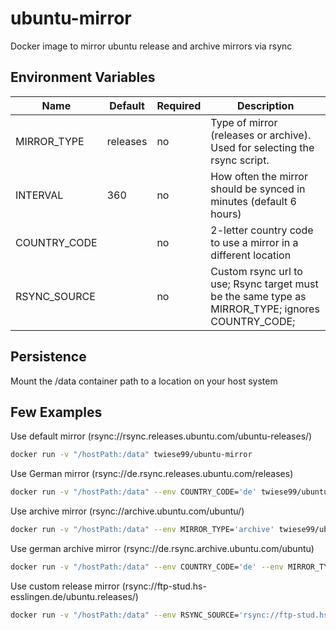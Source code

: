 # ubuntu-mirror

Docker image to mirror ubuntu release and archive mirrors via rsync

## Environment Variables
| Name         | Default  | Required | Description                                                                                       |
|--------------|----------|----------|---------------------------------------------------------------------------------------------------|
| MIRROR_TYPE  | releases | no       | Type of mirror (releases or archive). Used for selecting the rsync script.                        |
| INTERVAL     | 360      | no       | How often the mirror should be synced in minutes (default 6 hours)                                |
| COUNTRY_CODE |          | no       | 2-letter country code to use a mirror in a different location                                     |
| RSYNC_SOURCE |          | no       | Custom rsync url to use; Rsync target must be the same type as MIRROR_TYPE; ignores COUNTRY_CODE; |

## Persistence
Mount the /data container path to a location on your host system

## Few Examples
Use default mirror (rsync://rsync.releases.ubuntu.com/ubuntu-releases/)
```bash
docker run -v "/hostPath:/data" twiese99/ubuntu-mirror
```
Use German mirror (rsync://de.rsync.releases.ubuntu.com/releases)
```bash
docker run -v "/hostPath:/data" --env COUNTRY_CODE='de' twiese99/ubuntu-mirror
```
Use archive mirror (rsync://archive.ubuntu.com/ubuntu/)
```bash
docker run -v "/hostPath:/data" --env MIRROR_TYPE='archive' twiese99/ubuntu-mirror
```
Use german archive mirror (rsync://de.rsync.archive.ubuntu.com/ubuntu)
```bash
docker run -v "/hostPath:/data" --env COUNTRY_CODE='de' --env MIRROR_TYPE='archive' twiese99/ubuntu-mirror
```
Use custom release mirror (rsync://ftp-stud.hs-esslingen.de/ubuntu.releases/)
```bash
docker run -v "/hostPath:/data" --env RSYNC_SOURCE='rsync://ftp-stud.hs-esslingen.de/ubuntu.releases/' twiese99/ubuntu-mirror
```